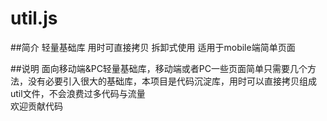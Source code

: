 util.js
======

##简介
轻量基础库 用时可直接拷贝 拆卸式使用 适用于mobile端简单页面

##说明
面向移动端&PC轻量基础库，移动端或者PC一些页面简单只需要几个方法，没有必要引入很大的基础库，本项目是代码沉淀库，用时可以直接拷贝组成util文件，不会浪费过多代码与流量<br />
欢迎贡献代码
